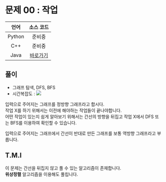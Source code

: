 # 문제 00 : 작업

| 언어 | 소스 코드 |
| :--: | :-------: |
| Python | 준비중 |
| C++    | 준비중 |
| Java | [바로가기](./Main.java) |

## 풀이

 - 그래프 탐색, DFS, BFS
 - 시간복잡도 : <img src="https://render.githubusercontent.com/render/math?math=O(N%2BM)">

입력으로 주어지는 그래프를 정방향 그래프라고 합시다.  
작업 X를 하기 위해서는 이전에 해야하는 작업들이 끝나야합니다.  
어떤 작업이 있는지 쉽게 알아보기 위해서는 간선의 방향을 뒤집고 작업 X에서 DFS 또는 BFS를 이용하여 확인할 수 있습니다.  

입력으로 주어지는 그래프에서 간선이 반대로 만든 그래프를 보통 역방향 그래프라고 부릅니다. 


## T.M.I

이 문제는 간선을 뒤집지 않고 풀 수 있는 알고리즘이 존재합니다.  
**위상정렬** 알고리즘을 이용해도 풀립니다.
